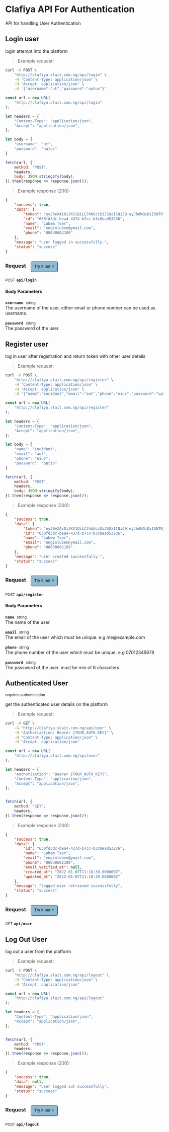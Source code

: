# Clafiya API For Authentication

API for handling User Authentication

## Login user


login attempt into the platform

> Example request:

```bash
curl -X POST \
    "http://clafiya.slait.com.ng/api/login" \
    -H "Content-Type: application/json" \
    -H "Accept: application/json" \
    -d '{"username":"ut","password":"natus"}'

```

```javascript
const url = new URL(
    "http://clafiya.slait.com.ng/api/login"
);

let headers = {
    "Content-Type": "application/json",
    "Accept": "application/json",
};

let body = {
    "username": "ut",
    "password": "natus"
}

fetch(url, {
    method: "POST",
    headers,
    body: JSON.stringify(body),
}).then(response => response.json());
```


> Example response (200):

```json
{
    "success": true,
    "data": {
        "token": "eyJ0eXAiOiJKV1QiLCJhbGciOiJSUzI1NiJ9.eyJhdWQiOiI5NTRjNmEyNi1lMTNhLTRkOGQtOTU2MC00NmZhZjRhNTllYmUiLCJqdGkiOiIwMGUyMzZiN2JmZDNkNTJiNDZiNThmNzJkOTVhMGVhNTY4NTMxOTNlZmFmYzk1OTRjY2ExZjMzOGZlOGM4OGM1OWYyMTc0NzkzMzYxNDg2OCIsImlhdCI6MTY0MTU1NTQ5My4yNjE2NiwibmJmIjoxNjQxNTU1NDkzLjI2MTY2NCwiZXhwIjoxNjQyMDczODkzLjI1OTg2Niwic3ViIjoiNjMwZmQzZGMtYmVhNC00MzdkLWI3Y2MtYjNjOGVhZDUzMjM2Iiwic2NvcGVzIjpbXX0.HsIn2YHEoWvC7dhLatfNEDHP66vJb8kONpDjT4AFJcOFqowPJ-uH-GzN-7UMzcQ5FKt87O2Dzx02iOZflBjwuS9mjfyxeNsk-KNwEeMlte-f55KEGQvt0KSkV0TGz-3hyLk0BdWHxsSxhjOEq0SXHmrGgR5_EJP-dIpokOOA8O70R7qrgV7yHEhuIqYGr92wVUphNyHEtoZ6U4mHFGAgPm9POn17lYjwnRLylx41bYHncGW6s9StlOzhyOl2FIY1vgobu6hHtt9KA9kow2aKupt7C3YiknDyvSpcJk3DplfVOrT-7buN_mDt4wsfRFFrx2XxUGgwU9ERPbDUfIp__b12nk51vhJ1ZyRbYmLEkDGkqHpGtHU69YbfrJD2Ep4BIL2ZwK1_LTNBJF-IaoxStZqgnjowpVrxDshgUM6LkJANjDfwRLp-T1HQ1Ui1fCdP-6OYNlrE-J2vGnZNAp8PWxs--X7Rq1jamc4A9TIu6xcPoXYdKkTxIxFz5WxfHrSch-4pDHashzUvgDSbtPEEJmhexIsayn-_0rgyTbOBrIs1GiFv8tsT0CH_Vrlr7euFdEBiKWLffA-Asmy7Q7GOOtRHIpW9WY6EvSjtEKBxOBXhmB6Ee_ocor26VJfRyTVnOdhrvkjZ44oQo6jlMSOAXGXJOqsCVOpfKJgShjfVdL8",
        "id": "630fd3dc-bea4-437d-b7cc-b3c8ead53236",
        "name": "Lubem Tser",
        "email": "enginlubem@ymail.com",
        "phone": "08038602189"
    },
    "message": "user logged in successfully.",
    "status": "success"
}
```
<div id="execution-results-POSTapi-login" hidden>
    <blockquote>Received response<span id="execution-response-status-POSTapi-login"></span>:</blockquote>
    <pre class="json"><code id="execution-response-content-POSTapi-login"></code></pre>
</div>
<div id="execution-error-POSTapi-login" hidden>
    <blockquote>Request failed with error:</blockquote>
    <pre><code id="execution-error-message-POSTapi-login"></code></pre>
</div>
<form id="form-POSTapi-login" data-method="POST" data-path="api/login" data-authed="0" data-hasfiles="0" data-headers='{"Content-Type":"application\/json","Accept":"application\/json"}' onsubmit="event.preventDefault(); executeTryOut('POSTapi-login', this);">
<h3>
    Request&nbsp;&nbsp;&nbsp;
        <button type="button" style="background-color: #8fbcd4; padding: 5px 10px; border-radius: 5px; border-width: thin;" id="btn-tryout-POSTapi-login" onclick="tryItOut('POSTapi-login');">Try it out ⚡</button>
    <button type="button" style="background-color: #c97a7e; padding: 5px 10px; border-radius: 5px; border-width: thin;" id="btn-canceltryout-POSTapi-login" onclick="cancelTryOut('POSTapi-login');" hidden>Cancel</button>&nbsp;&nbsp;
    <button type="submit" style="background-color: #6ac174; padding: 5px 10px; border-radius: 5px; border-width: thin;" id="btn-executetryout-POSTapi-login" hidden>Send Request 💥</button>
    </h3>
<p>
<small class="badge badge-black">POST</small>
 <b><code>api/login</code></b>
</p>
<h4 class="fancy-heading-panel"><b>Body Parameters</b></h4>
<p>
<b><code>username</code></b>&nbsp;&nbsp;<small>string</small>  &nbsp;
<input type="text" name="username" data-endpoint="POSTapi-login" data-component="body" required  hidden>
<br>
The username of the user. either email or phone number can be used as username.
</p>
<p>
<b><code>password</code></b>&nbsp;&nbsp;<small>string</small>  &nbsp;
<input type="password" name="password" data-endpoint="POSTapi-login" data-component="body" required  hidden>
<br>
The password of the user.
</p>

</form>


## Register user


log in user after registration and return token with other user details

> Example request:

```bash
curl -X POST \
    "http://clafiya.slait.com.ng/api/register" \
    -H "Content-Type: application/json" \
    -H "Accept: application/json" \
    -d '{"name":"incidunt","email":"aut","phone":"eius","password":"optio"}'

```

```javascript
const url = new URL(
    "http://clafiya.slait.com.ng/api/register"
);

let headers = {
    "Content-Type": "application/json",
    "Accept": "application/json",
};

let body = {
    "name": "incidunt",
    "email": "aut",
    "phone": "eius",
    "password": "optio"
}

fetch(url, {
    method: "POST",
    headers,
    body: JSON.stringify(body),
}).then(response => response.json());
```


> Example response (200):

```json
{
    "success": true,
    "data": {
        "token": "eyJ0eXAiOiJKV1QiLCJhbGciOiJSUzI1NiJ9.eyJhdWQiOiI5NTRjNmEyNi1lMTNhLTRkOGQtOTU2MC00NmZhZjRhNTllYmUiLCJqdGkiOiIwMGUyMzZiN2JmZDNkNTJiNDZiNThmNzJkOTVhMGVhNTY4NTMxOTNlZmFmYzk1OTRjY2ExZjMzOGZlOGM4OGM1OWYyMTc0NzkzMzYxNDg2OCIsImlhdCI6MTY0MTU1NTQ5My4yNjE2NiwibmJmIjoxNjQxNTU1NDkzLjI2MTY2NCwiZXhwIjoxNjQyMDczODkzLjI1OTg2Niwic3ViIjoiNjMwZmQzZGMtYmVhNC00MzdkLWI3Y2MtYjNjOGVhZDUzMjM2Iiwic2NvcGVzIjpbXX0.HsIn2YHEoWvC7dhLatfNEDHP66vJb8kONpDjT4AFJcOFqowPJ-uH-GzN-7UMzcQ5FKt87O2Dzx02iOZflBjwuS9mjfyxeNsk-KNwEeMlte-f55KEGQvt0KSkV0TGz-3hyLk0BdWHxsSxhjOEq0SXHmrGgR5_EJP-dIpokOOA8O70R7qrgV7yHEhuIqYGr92wVUphNyHEtoZ6U4mHFGAgPm9POn17lYjwnRLylx41bYHncGW6s9StlOzhyOl2FIY1vgobu6hHtt9KA9kow2aKupt7C3YiknDyvSpcJk3DplfVOrT-7buN_mDt4wsfRFFrx2XxUGgwU9ERPbDUfIp__b12nk51vhJ1ZyRbYmLEkDGkqHpGtHU69YbfrJD2Ep4BIL2ZwK1_LTNBJF-IaoxStZqgnjowpVrxDshgUM6LkJANjDfwRLp-T1HQ1Ui1fCdP-6OYNlrE-J2vGnZNAp8PWxs--X7Rq1jamc4A9TIu6xcPoXYdKkTxIxFz5WxfHrSch-4pDHashzUvgDSbtPEEJmhexIsayn-_0rgyTbOBrIs1GiFv8tsT0CH_Vrlr7euFdEBiKWLffA-Asmy7Q7GOOtRHIpW9WY6EvSjtEKBxOBXhmB6Ee_ocor26VJfRyTVnOdhrvkjZ44oQo6jlMSOAXGXJOqsCVOpfKJgShjfVdL8",
        "id": "630fd3dc-bea4-437d-b7cc-b3c8ead53236",
        "name": "Lubem Tser",
        "email": "enginlubem@ymail.com",
        "phone": "08038602189"
    },
    "message": "user created successfully.",
    "status": "success"
}
```
<div id="execution-results-POSTapi-register" hidden>
    <blockquote>Received response<span id="execution-response-status-POSTapi-register"></span>:</blockquote>
    <pre class="json"><code id="execution-response-content-POSTapi-register"></code></pre>
</div>
<div id="execution-error-POSTapi-register" hidden>
    <blockquote>Request failed with error:</blockquote>
    <pre><code id="execution-error-message-POSTapi-register"></code></pre>
</div>
<form id="form-POSTapi-register" data-method="POST" data-path="api/register" data-authed="0" data-hasfiles="0" data-headers='{"Content-Type":"application\/json","Accept":"application\/json"}' onsubmit="event.preventDefault(); executeTryOut('POSTapi-register', this);">
<h3>
    Request&nbsp;&nbsp;&nbsp;
        <button type="button" style="background-color: #8fbcd4; padding: 5px 10px; border-radius: 5px; border-width: thin;" id="btn-tryout-POSTapi-register" onclick="tryItOut('POSTapi-register');">Try it out ⚡</button>
    <button type="button" style="background-color: #c97a7e; padding: 5px 10px; border-radius: 5px; border-width: thin;" id="btn-canceltryout-POSTapi-register" onclick="cancelTryOut('POSTapi-register');" hidden>Cancel</button>&nbsp;&nbsp;
    <button type="submit" style="background-color: #6ac174; padding: 5px 10px; border-radius: 5px; border-width: thin;" id="btn-executetryout-POSTapi-register" hidden>Send Request 💥</button>
    </h3>
<p>
<small class="badge badge-black">POST</small>
 <b><code>api/register</code></b>
</p>
<h4 class="fancy-heading-panel"><b>Body Parameters</b></h4>
<p>
<b><code>name</code></b>&nbsp;&nbsp;<small>string</small>  &nbsp;
<input type="text" name="name" data-endpoint="POSTapi-register" data-component="body" required  hidden>
<br>
The name of the user
</p>
<p>
<b><code>email</code></b>&nbsp;&nbsp;<small>string</small>  &nbsp;
<input type="text" name="email" data-endpoint="POSTapi-register" data-component="body" required  hidden>
<br>
The email of the user which must be unique. e.g me@example.com
</p>
<p>
<b><code>phone</code></b>&nbsp;&nbsp;<small>string</small>  &nbsp;
<input type="text" name="phone" data-endpoint="POSTapi-register" data-component="body" required  hidden>
<br>
The phone number of the user which must be unique. e.g 07012345678
</p>
<p>
<b><code>password</code></b>&nbsp;&nbsp;<small>string</small>  &nbsp;
<input type="password" name="password" data-endpoint="POSTapi-register" data-component="body" required  hidden>
<br>
The password of the user. must be min of 6 characters
</p>

</form>


## Authenticated User

<small class="badge badge-darkred">requires authentication</small>

get the authenticated user details on the platform

> Example request:

```bash
curl -X GET \
    -G "http://clafiya.slait.com.ng/api/user" \
    -H "Authorization: Bearer {YOUR_AUTH_KEY}" \
    -H "Content-Type: application/json" \
    -H "Accept: application/json"
```

```javascript
const url = new URL(
    "http://clafiya.slait.com.ng/api/user"
);

let headers = {
    "Authorization": "Bearer {YOUR_AUTH_KEY}",
    "Content-Type": "application/json",
    "Accept": "application/json",
};


fetch(url, {
    method: "GET",
    headers,
}).then(response => response.json());
```


> Example response (200):

```json
{
    "success": true,
    "data": {
        "id": "630fd3dc-bea4-437d-b7cc-b3c8ead53236",
        "name": "Lubem Tser",
        "email": "enginlubem@ymail.com",
        "phone": "08038602189",
        "email_verified_at": null,
        "created_at": "2022-01-07T11:18:39.000000Z",
        "updated_at": "2022-01-07T11:18:39.000000Z"
    },
    "message": "logged user retrieved successfully",
    "status": "success"
}
```
<div id="execution-results-GETapi-user" hidden>
    <blockquote>Received response<span id="execution-response-status-GETapi-user"></span>:</blockquote>
    <pre class="json"><code id="execution-response-content-GETapi-user"></code></pre>
</div>
<div id="execution-error-GETapi-user" hidden>
    <blockquote>Request failed with error:</blockquote>
    <pre><code id="execution-error-message-GETapi-user"></code></pre>
</div>
<form id="form-GETapi-user" data-method="GET" data-path="api/user" data-authed="1" data-hasfiles="0" data-headers='{"Authorization":"Bearer {YOUR_AUTH_KEY}","Content-Type":"application\/json","Accept":"application\/json"}' onsubmit="event.preventDefault(); executeTryOut('GETapi-user', this);">
<h3>
    Request&nbsp;&nbsp;&nbsp;
        <button type="button" style="background-color: #8fbcd4; padding: 5px 10px; border-radius: 5px; border-width: thin;" id="btn-tryout-GETapi-user" onclick="tryItOut('GETapi-user');">Try it out ⚡</button>
    <button type="button" style="background-color: #c97a7e; padding: 5px 10px; border-radius: 5px; border-width: thin;" id="btn-canceltryout-GETapi-user" onclick="cancelTryOut('GETapi-user');" hidden>Cancel</button>&nbsp;&nbsp;
    <button type="submit" style="background-color: #6ac174; padding: 5px 10px; border-radius: 5px; border-width: thin;" id="btn-executetryout-GETapi-user" hidden>Send Request 💥</button>
    </h3>
<p>
<small class="badge badge-green">GET</small>
 <b><code>api/user</code></b>
</p>
<p>
<label id="auth-GETapi-user" hidden>Authorization header: <b><code>Bearer </code></b><input type="text" name="Authorization" data-prefix="Bearer " data-endpoint="GETapi-user" data-component="header"></label>
</p>
</form>


## Log Out User


log out a user from the platform

> Example request:

```bash
curl -X POST \
    "http://clafiya.slait.com.ng/api/logout" \
    -H "Content-Type: application/json" \
    -H "Accept: application/json"
```

```javascript
const url = new URL(
    "http://clafiya.slait.com.ng/api/logout"
);

let headers = {
    "Content-Type": "application/json",
    "Accept": "application/json",
};


fetch(url, {
    method: "POST",
    headers,
}).then(response => response.json());
```


> Example response (200):

```json
{
    "success": true,
    "data": null,
    "message": "user logged out successfully",
    "status": "success"
}
```
<div id="execution-results-POSTapi-logout" hidden>
    <blockquote>Received response<span id="execution-response-status-POSTapi-logout"></span>:</blockquote>
    <pre class="json"><code id="execution-response-content-POSTapi-logout"></code></pre>
</div>
<div id="execution-error-POSTapi-logout" hidden>
    <blockquote>Request failed with error:</blockquote>
    <pre><code id="execution-error-message-POSTapi-logout"></code></pre>
</div>
<form id="form-POSTapi-logout" data-method="POST" data-path="api/logout" data-authed="0" data-hasfiles="0" data-headers='{"Content-Type":"application\/json","Accept":"application\/json"}' onsubmit="event.preventDefault(); executeTryOut('POSTapi-logout', this);">
<h3>
    Request&nbsp;&nbsp;&nbsp;
        <button type="button" style="background-color: #8fbcd4; padding: 5px 10px; border-radius: 5px; border-width: thin;" id="btn-tryout-POSTapi-logout" onclick="tryItOut('POSTapi-logout');">Try it out ⚡</button>
    <button type="button" style="background-color: #c97a7e; padding: 5px 10px; border-radius: 5px; border-width: thin;" id="btn-canceltryout-POSTapi-logout" onclick="cancelTryOut('POSTapi-logout');" hidden>Cancel</button>&nbsp;&nbsp;
    <button type="submit" style="background-color: #6ac174; padding: 5px 10px; border-radius: 5px; border-width: thin;" id="btn-executetryout-POSTapi-logout" hidden>Send Request 💥</button>
    </h3>
<p>
<small class="badge badge-black">POST</small>
 <b><code>api/logout</code></b>
</p>
</form>



